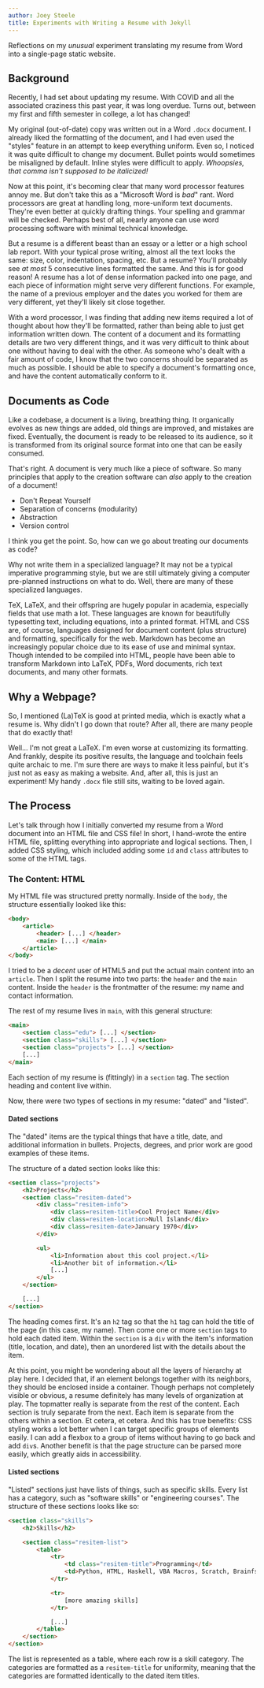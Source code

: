 ```yaml
---
author: Joey Steele
title: Experiments with Writing a Resume with Jekyll
---
```


Reflections on my *unusual* experiment translating my resume from Word into a single-page static website.

## Background

Recently, I had set about updating my resume.
With COVID and all the associated craziness this past year, it was long overdue.
Turns out, between my first and fifth semester in college, a lot has changed!

My original (out-of-date) copy was written out in a Word `.docx` document.
I already liked the formatting of the document, and I had even used the "styles" feature in an attempt to keep everything uniform.
Even so, I noticed it was quite difficult to change my document.
Bullet points would sometimes be misaligned by default.
Inline styles were difficult to apply.
*Whoopsies, that comma isn't supposed to be italicized!*

Now at this point, it's becoming clear that many word processor features annoy me.
But don't take this as a "Microsoft Word is *bad*" rant.
Word processors are great at handling long, more-uniform text documents.
They're even better at quickly drafting things.
Your spelling and grammar will be checked.
Perhaps best of all, nearly anyone can use word processing software with minimal technical knowledge.

But a resume is a different beast than an essay or a letter or a high school lab report.
With your typical prose writing, almost all the text looks the same: size, color, indentation, spacing, etc.
But a resume?
You'll probably see *at most* 5 consecutive lines formatted the same.
And this is for good reason!
A resume has a lot of dense information packed into one page, and each piece of information might serve very different functions.
For example, the name of a previous employer and the dates you worked for them are very different, yet they'll likely sit close together.

With a word processor, I was finding that adding new items required a lot of thought about how they'll be formatted, rather than being able to just get information written down.
The content of a document and its formatting details are two very different things, and it was very difficult to think about one without having to deal with the other.
As someone who's dealt with a fair amount of code, I know that the two concerns should be separated as much as possible.
I should be able to specify a document's formatting once, and have the content automatically conform to it.

## Documents as Code

Like a codebase, a document is a living, breathing thing.
It organically evolves as new things are added, old things are improved, and mistakes are fixed.
Eventually, the document is ready to be released to its audience, so it is transformed from its original source format into one that can be easily consumed.

That's right.
A document is very much like a piece of software.
So many principles that apply to the creation software can *also* apply to the creation of a document!

* Don't Repeat Yourself
* Separation of concerns (modularity)
* Abstraction
* Version control

I think you get the point.
So, how can we go about treating our documents as code?

Why not write them in a specialized language?
It may not be a typical imperative programming style, but we are still ultimately giving a computer pre-planned instructions on what to do.
Well, there are many of these specialized languages.

TeX, LaTeX, and their offspring are hugely popular in academia, especially fields that use math a lot.
These languages are known for beautifully typesetting text, including equations, into a printed format.
HTML and CSS are, of course, languages designed for document content (plus structure) and formatting, specifically for the web.
Markdown has become an increasingly popular choice due to its ease of use and minimal syntax.
Though intended to be compiled into HTML, people have been able to transform Markdown into LaTeX, PDFs, Word documents, rich text documents, and many other formats.

## Why a Webpage?

So, I mentioned (La)TeX is good at printed media, which is exactly what a resume is.
Why didn't I go down that route?
After all, there are many people that do exactly that!

Well...
I'm not great a LaTeX.
I'm even worse at customizing its formatting.
And frankly, despite its positive results, the language and toolchain feels quite archaic to me.
I'm sure there are ways to make it less painful, but it's just not as easy as making a website.
And, after all, this is just an experiment!
My handy `.docx` file still sits, waiting to be loved again.

## The Process

Let's talk through how I initially converted my resume from a Word document into an HTML file and CSS file!
In short, I hand-wrote the entire HTML file, splitting everything into appropriate and logical sections.
Then, I added CSS styling, which included adding some `id` and `class` attributes to some of the HTML tags.

### The Content: HTML

My HTML file was structured pretty normally.
Inside of the `body`, the structure essentially looked like this:

```html
<body>
    <article>
        <header> [...] </header>
        <main> [...] </main>
    </article>
</body>
```

I tried to be a *decent* user of HTML5 and put the actual main content into an `article`. Then I split the resume into two parts: the `header` and the `main` content.
Inside the `header` is the frontmatter of the resume: my name and contact information.

The rest of my resume lives in `main`, with this general structure:

```html
<main>
    <section class="edu"> [...] </section>
    <section class="skills"> [...] </section>
    <section class="projects"> [...] </section>
    [...]
</main>
```

Each section of my resume is (fittingly) in a `section` tag.
The section heading and content live within.

Now, there were two types of sections in my resume: "dated" and "listed".

#### Dated sections

The "dated" items are the typical things that have a title, date, and additional information in bullets.
Projects, degrees, and prior work are good examples of these items.

The structure of a dated section looks like this:

```html
<section class="projects">
    <h2>Projects</h2>
    <section class="resitem-dated">
        <div class="resitem-info">
            <div class=resitem-title>Cool Project Name</div>
            <div class=resitem-location>Null Island</div>
            <div class=resitem-date>January 1970</div>
        </div>

        <ul>
            <li>Information about this cool project.</li>
            <li>Another bit of information.</li>
            [...]
        </ul>
    </section>

    [...]
</section>
```

The heading comes first.
It's an `h2` tag so that the `h1` tag can hold the title of the page (in this case, my name).
Then come one or more `section` tags to hold each dated item.
Within the `section` is a `div` with the item's information (title, location, and date), then an unordered list with the details about the item.

At this point, you might be wondering about all the layers of hierarchy at play here.
I decided that, if an element belongs together with its neighbors, they should be enclosed inside a container.
Though perhaps not completely visible or obvious, a resume definitely has many levels of organization at play.
The topmatter really is separate from the rest of the content.
Each section is truly separate from the next.
Each item is separate from the others within a section.
Et cetera, et cetera.
And this has true benefits: CSS styling works a lot better when I can target specific groups of elements easily.
I can add a flexbox to a group of items without having to go back and add `div`s.
Another benefit is that the page structure can be parsed more easily, which greatly aids in accessibility.

#### Listed sections

"Listed" sections just have lists of things, such as specific skills.
Every list has a category, such as "software skills" or "engineering courses".
The structure of these sections looks like so:

```html
<section class="skills">
    <h2>Skills</h2>

    <section class="resitem-list">
        <table>
            <tr>
                <td class="resitem-title">Programming</td>
                <td>Python, HTML, Haskell, VBA Macros, Scratch, Brainfsk</td>
            </tr>

            <tr>
                [more amazing skills]
            </tr>

            [...]
        </table>
    </section>
</section>
```

The list is represented as a table, where each row is a skill category.
The categories are formatted as a `resitem-title` for uniformity, meaning that the categories are formatted identically to the dated item titles.
